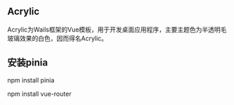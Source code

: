 ## Acrylic

Acrylic为Wails框架的Vue模板，用于开发桌面应用程序，主要主题色为半透明毛玻璃效果的白色，因而得名Acrylic。


## 安装pinia
npm install pinia

npm install vue-router